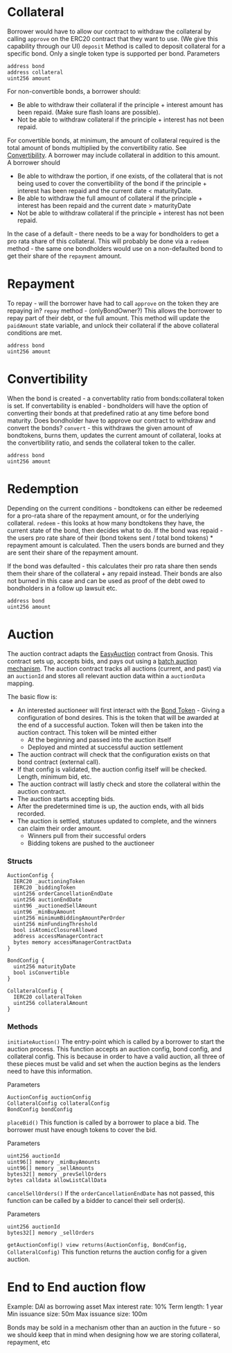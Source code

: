 
# Collateral
Borrower would have to allow our contract to withdraw the collateral by calling `approve` on the ERC20 contract that they want to use. (We give this capability through our UI)
`deposit` Method is called to deposit collateral for a specific bond. Only a single token type is supported per bond. 
Parameters
```
address bond
address collateral
uint256 amount
```

For non-convertible bonds, a borrower should:
* Be able to withdraw their collateral if the principle + interest amount has been repaid. (Make sure flash loans are possible).
* Not be able to withdraw collateral if the principle + interest has not been repaid.

For convertible bonds, at minimum, the amount of collateral required is the total amount of bonds multiplied by the convertibility ratio. See [Convertibility](#Convertibility). A borrower may include collateral in addition to this amount. A borrower should
* Be able to withdraw the portion, if one exists, of the collateral that is not being used to cover the convertibility of the bond if the principle + interest has been repaid and the current date < maturityDate.
* Be able to withdraw the full amount of collateral if the principle + interest has been repaid and the current date > maturityDate
* Not be able to withdraw collateral if the principle + interest has not been repaid.
  
In the case of a default - there needs to be a way for bondholders to get a pro rata share of this collateral. This will probably be done via a `redeem` method - the same one bondholders would use on a non-defaulted bond to get their share of the `repayment` amount. 

# Repayment
To repay - will the borrower have had to call `approve` on the token they are repaying in?
`repay` method - (onlyBondOwner?) This allows the borrower to repay part of their debt, or the full amount. This method will update the `paidAmount` state variable, and unlock their collateral if the above collateral conditions are met. 
```
address bond
uint256 amount
```

# Convertibility 
When the bond is created - a convertablity ratio from bonds:collateral token is set. If convertability is enabled - bondholders will have the option of converting their bonds at that predefined ratio at any time before bond maturity.
Does bondholder have to approve our contract to withdraw and convert the bonds? 
`convert` - this withdraws the given amount of bondtokens, burns them, updates the current amount of collateral, looks at the convertibility ratio, and sends the collateral token to the caller. 
```
address bond
uint256 amount
```

# Redemption
Depending on the current conditions - bondtokens can either be redeemed for a pro-rata share of the repayment amount, or for the underlying collateral. 
`redeem` - this looks at how many bondtokens they have, the current state of the bond, then decides what to do. If the bond was repaid - the users pro rate share of their (bond tokens sent / total bond tokens) * repayment amount is calculated. Then the users bonds are burned and they are sent their share of the repayment amount. 

If the bond was defaulted - this calculates their pro rata share then sends them their share of the collateral + any repaid instead. Their bonds are also not burned in this case and can be used as proof of the debt owed to bondholders in a follow up lawsuit etc. 
```
address bond
uint256 amount
``` 

# Auction
The auction contract adapts the [EasyAuction](https://github.com/gnosis/ido-contracts#easyauction) contract from Gnosis. This contract sets up, accepts bids, and pays out using a [batch auction mechanism](https://github.com/gnosis/ido-contracts#the-batch-auction-mechanism). The auction contract tracks all auctions (current, and past) via an `auctionId` and stores all relevant auction data within a `auctionData` mapping. 

The basic flow is:
  - An interested auctioneer will first interact with the [Bond Token](#BondToken) - Giving a configuration of bond desires. This is the token that will be awarded at the end of a successful auction. Token will then be taken into the auction contract. This token will be minted either
    - At the beginning and passed into the auction itself
    - Deployed and minted at successful auction settlement
  - The auction contract will check that the configuration exists on that bond contract (external call).
  - If that config is validated, the auction config itself will be checked. Length, minimum bid, etc.
  - The auction contract will lastly check and store the collateral within the auction contract.
  - The auction starts accepting bids.
  - After the predetermined time is up, the auction ends, with all bids recorded.
  - The auction is settled, statuses updated to complete, and the winners can claim their order amount.
    - Winners pull from their successful orders
    - Bidding tokens are pushed to the auctioneer

### Structs
```
AuctionConfig {
  IERC20 _auctioningToken
  IERC20 _biddingToken
  uint256 orderCancellationEndDate
  uint256 auctionEndDate
  uint96 _auctionedSellAmount
  uint96 _minBuyAmount
  uint256 minimumBiddingAmountPerOrder
  uint256 minFundingThreshold
  bool isAtomicClosureAllowed
  address accessManagerContract
  bytes memory accessManagerContractData
}
```
```
BondConfig {
  uint256 maturityDate
  bool isConvertible
}
```
```
CollateralConfig {
  IERC20 collateralToken
  uint256 collateralAmount
}
```
### Methods
`initiateAuction()` The entry-point which is called by a borrower to start the auction process. This function accepts an auction config, bond config, and collateral config. This is because in order to have a valid auction, all three of these pieces must be valid and set when the auction begins as the lenders need to have this information.

Parameters
```
AuctionConfig auctionConfig
CollateralConfig collateralConfig
BondConfig bondConfig
```

`placeBid()` This function is called by a borrower to place a bid. The borrower must have enough tokens to cover the bid.

Parameters
```
uint256 auctionId
uint96[] memory _minBuyAmounts
uint96[] memory _sellAmounts
bytes32[] memory _prevSellOrders
bytes calldata allowListCallData
```
`cancelSellOrders()` If the `orderCancellationEndDate` has not passed, this function can be called by a bidder to cancel their sell order(s).

Parameters
```
uint256 auctionId
bytes32[] memory _sellOrders
```

`getAuctionConfig() view returns(AuctionConfig, BondConfig, CollateralConfig)` This function returns the auction config for a given auction.


# End to End auction flow
Example: DAI as borrowing asset
Max interest rate: 10%
Term length: 1 year
Min issuance size: 50m
Max issuance size: 100m

Bonds may be sold in a mechanism other than an auction in the future - so we should keep that in mind when designing how we are storing collateral, repayment, etc